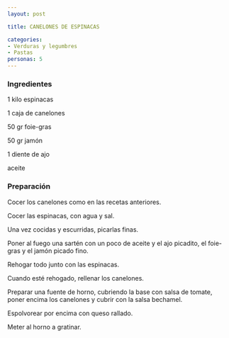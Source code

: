 ```yaml
---
layout: post

title: CANELONES DE ESPINACAS

categories:
- Verduras y legumbres
- Pastas
personas: 5 
---
```


<h3>Ingredientes</h3>
1 kilo espinacas

1 caja de canelones

50 gr foie-gras

50 gr jamón

1 diente de ajo

aceite

<h3>Preparación</h3>
Cocer los canelones como en las recetas anteriores.

Cocer las espinacas, con agua y sal.

Una vez cocidas y escurridas, picarlas finas.

Poner al fuego una sartén con un poco de aceite y el ajo picadito, el foie-gras y el jamón picado fino.

Rehogar todo junto con las espinacas.

Cuando esté rehogado, rellenar los canelones.

Preparar una fuente de horno, cubriendo la base con salsa de tomate, poner encima los canelones y cubrir con la salsa bechamel.

Espolvorear por encima con queso rallado.

Meter al horno a gratinar.

